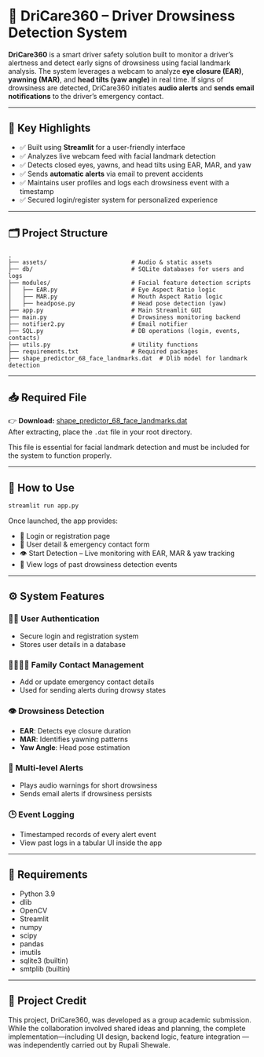 # 🚗 DriCare360 – Driver Drowsiness Detection System

**DriCare360** is a smart driver safety solution built to monitor a driver’s alertness and detect early signs of drowsiness using facial landmark analysis. The system leverages a webcam to analyze **eye closure (EAR)**, **yawning (MAR)**, and **head tilts (yaw angle)** in real time. If signs of drowsiness are detected, DriCare360 initiates **audio alerts** and **sends email notifications** to the driver’s emergency contact.

---

## 🧠 Key Highlights

- ✅ Built using **Streamlit** for a user-friendly interface
- ✅ Analyzes live webcam feed with facial landmark detection
- ✅ Detects closed eyes, yawns, and head tilts using EAR, MAR, and yaw
- ✅ Sends **automatic alerts** via email to prevent accidents
- ✅ Maintains user profiles and logs each drowsiness event with a timestamp
- ✅ Secured login/register system for personalized experience

---

## 🗂️ Project Structure

```
.
├── assets/                        # Audio & static assets
├── db/                            # SQLite databases for users and logs
├── modules/                       # Facial feature detection scripts
│   ├── EAR.py                     # Eye Aspect Ratio logic
│   ├── MAR.py                     # Mouth Aspect Ratio logic
│   ├── headpose.py                # Head pose detection (yaw)
├── app.py                         # Main Streamlit GUI
├── main.py                        # Drowsiness monitoring backend
├── notifier2.py                   # Email notifier
├── SQL.py                         # DB operations (login, events, contacts)
├── utils.py                       # Utility functions
├── requirements.txt               # Required packages
├── shape_predictor_68_face_landmarks.dat  # Dlib model for landmark detection
```

---

## 📥 Required File

👉 **Download:** [shape_predictor_68_face_landmarks.dat](https://github.com/italojs/facial-landmarks-recognition/blob/master/shape_predictor_68_face_landmarks.dat)  
After extracting, place the `.dat` file in your root directory.

This file is essential for facial landmark detection and must be included for the system to function properly.

---

## 🚦 How to Use

```bash
streamlit run app.py
```

Once launched, the app provides:
- 🔐 Login or registration page
- 👤 User detail & emergency contact form
- 👁️ Start Detection – Live monitoring with EAR, MAR & yaw tracking
- 📜 View logs of past drowsiness detection events

---

## ⚙️ System Features

### 🧍‍♂️ User Authentication
- Secure login and registration system
- Stores user details in a database

### 👨‍👩‍👧‍👦 Family Contact Management
- Add or update emergency contact details
- Used for sending alerts during drowsy states

### 👁️ Drowsiness Detection
- **EAR**: Detects eye closure duration
- **MAR**: Identifies yawning patterns
- **Yaw Angle**: Head pose estimation

### 🚨 Multi-level Alerts
- Plays audio warnings for short drowsiness
- Sends email alerts if drowsiness persists

### 🕒 Event Logging
- Timestamped records of every alert event
- View past logs in a tabular UI inside the app

---

## 🔧 Requirements

- Python 3.9
- dlib
- OpenCV
- Streamlit
- numpy
- scipy
- pandas
- imutils
- sqlite3 (builtin)
- smtplib (builtin)

---

## 👥 Project Credit

This project, DriCare360, was developed as a group academic submission.
While the collaboration involved shared ideas and planning, the complete implementation—including UI design, backend logic, feature integration —was independently carried out by Rupali Shewale.

